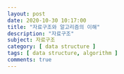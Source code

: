 ```yaml
---
layout: post
date: 2020-10-30 10:17:00
title: "자료구조와 알고리즘의 이해"
description: "자료구조"
subject: 자료구조
category: [ data structure ]
tags: [ data structure, algorithm ]
comments: true
---
```

